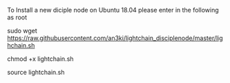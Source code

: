 To Install a new diciple node on Ubuntu 18.04 please enter in the following as root

sudo wget https://raw.githubusercontent.com/an3ki/lightchain_disciplenode/master/lighchain.sh

chmod +x lightchain.sh

source lightchain.sh
